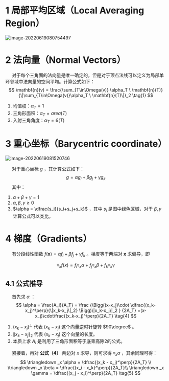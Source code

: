 # 1 局部平均区域（Local Averaging Region）

![image-20220619080754497](https://qglh-tuchuang.oss-cn-hangzhou.aliyuncs.com/markdown_img/202206190807562.png)



# 2 法向量（Normal Vectors）

$\quad$ 对于每个三角面的法向量是唯一确定的，但是对于顶点法线可以定义为局部单环邻域中法向量的空间平均。计算公式如下：
$$
\mathbf{n}(v) = \frac{\sum_{T\in\Omega(v)} \alpha_T \ \mathbf{n}(T)}
{\|\sum_{T\in\Omega(v)}\alpha_T \ \mathbf{n}(T)\|}_2 \tag{1}
$$

1. 均值权：$\alpha_T = 1$
2. 三角形面积：$\alpha_T = area(T)$
3. 入射三角角度：$\alpha_T = \theta(T)$



# 3 重心坐标（Barycentric coordinate）

![image-20220619081520746](https://qglh-tuchuang.oss-cn-hangzhou.aliyuncs.com/markdown_img/202206190815772.png)

$\quad$ 对于重心坐标 $g$ ，其计算公式如下：
$$
g = \alpha g_i + \beta g_j + \gamma g_k \tag{2}
$$
$\quad$ 其中：

1. $\alpha + \beta + \gamma = 1$
2. $\alpha,\beta,\gamma \geq 0$
3. $\alpha = \dfrac{s_i}{s_i+s_j+s_k}$ ，其中 $s_i$ 是图中绿色区域，对于 $\beta,\gamma$ 计算公式可以类比。



# 4 梯度（Gradients）

$\quad$ 有分段线性函数 $f(\mathbf{x}) = \alpha f_i + \beta f_j + \gamma f_k$ 。梯度等于两端对 $\mathbf{x}$ 求偏导，即 

$$
\triangledown _xf(x)= f_i \triangledown _x \alpha + f_j \triangledown _x \beta + f_k \triangledown_x \gamma \tag{3}
$$

## 4.1 公式推导

$\quad$ 首先求 $\alpha$ ：
$$
\alpha = \frac{A_i}{A_T} = \frac
{\Bigg((x-x_j)\cdot \dfrac{(x_k-x_j)^\perp}{\|x_k-x_j\|_2}   \Bigg)\|x_k-x_j\|_2 }
{2A_T} =(x-x_j)\cdot\frac{(x_k-x_j)^\perp}{2A_T} \tag{4}
$$

1.  $(x_k-x_j)^\perp$ 代表 $(x_k - x_j)$  这个向量逆时针旋转 $90\degree$ 。
2. $\|x_k-x_j\|_2$ 代表 $(x_k-x_j)$ 这个向量的长度。
3. 本质上求 $A_i$ 是利用了三角形面积等于底乘高除2的公式。

$\quad$ 紧接着，再对 **公式（4）** 两边对 $x$ 求导，则可求得 $\triangledown_x\alpha$ ，其余同理可得：
$$
\triangledown _x \alpha = \dfrac{(x_k - x_j)^\perp}{2A_T} \\
\triangledown _x \beta = \dfrac{(x_i - x_k)^\perp}{2A_T}\\
\triangledown _x \gamma = \dfrac{(x_j - x_i)^\perp}{2A_T} \tag{5}
$$



